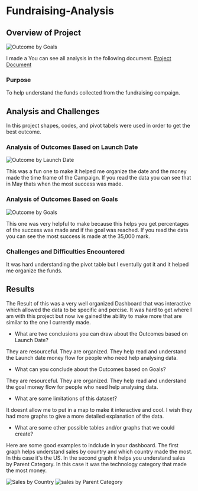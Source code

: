 # Fundraising-Analysis
## Overview of Project
![Outcome by Goals](Resouces/dashboard.png)

I made a 
You can see all analysis in the following document. 
[Project Document](Kickstarter_Challenge.xlsx..xlsx)
### Purpose
To help understand the funds collected from the fundraising compaign.

## Analysis and Challenges
In this project shapes, codes, and pivot tabels were used in order to get the best outcome.  
### Analysis of Outcomes Based on Launch Date
![Outcome by Launch Date](Resouces/outcomes_ld.png)

This was a fun one to make it helped me organize the date and the money made the time frame of the Campaign. If you read the data you can see that in May thats when the most success was made. 
### Analysis of Outcomes Based on Goals
![Outcome by Goals](Resouces/outcome_goal.png)

This one was very helpful to make because this helps you get percentages of the success was made and if the goal was reached. If you read the data you can see the most success is made at the 35,000 mark. 
### Challenges and Difficulties Encountered
It was hard understanding the pivot table but I eventully got it and it helped me organize the funds.
## Results
The Result of this was a very well organized Dashboard that was interactive which allowed the data to be specific and percise. It was hard to get where I am with this project but now ive gained the ability to make more that are similar to the one I currently made. 
- What are two conclusions you can draw about the Outcomes based on Launch Date?

They are resourceful. They are organized. They help read and understand the Launch date money flow for people who need help analysing data. 
- What can you conclude about the Outcomes based on Goals?

They are resourceful. They are organized. They help read and understand the goal money flow for people who need help analysing data. 
- What are some limitations of this dataset?

It doesnt allow me to put in a map to make it interactive and cool. I wish they had more graphs to give a more detailed explanation of the data. 
- What are some other possible tables and/or graphs that we could create?

Here are some good examples to indclude in your dashboard. The first graph helps understand sales by country and which country made the most. In this case it's the US. In the second graph it helps you understand sales by Parent Category. In this case it was the technology category that made the most money.  

![Sales by Country](Resouces/sales_country.png) ![sales by Parent Category](Resouces/sales_pc.png)
